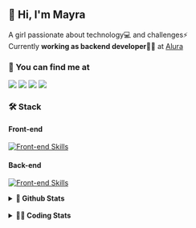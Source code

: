 ## 👋 Hi, I'm Mayra

A girl passionate about technology💻 and challenges⚡  
Currently **working as backend developer**👩‍💻 at [Alura](https://www.alura.com.br)   

### 💬 You can find me at

<a href="https://mayra.dev" target="_blank" rel="noopener"><img src="https://img.shields.io/badge/-mayra.dev-005FED?style=flat&logo=Google-chrome&logoColor=white"/></a>
<a href="https://linkedin.com/in/mayraamaral" target="_blank" rel="noopener"><img src="https://img.shields.io/badge/-/mayraamaral-0077B5?style=flat&logo=Linkedin&logoColor=white"/></a>
<a href="mailto:mayra@mayra.dev" target="_blank" rel="noopener"><img src="https://img.shields.io/badge/-mayra@mayra.dev-D14836?style=flat&logo=Gmail&logoColor=white"/></a>
<a href="" target="_blank" rel="noopener"><img src="https://img.shields.io/badge/-mayraamaral-7289DA?style=flat&logo=Discord&logoColor=white"/></a>

### 🛠️ Stack
#### Front-end

[![Front-end Skills](https://skillicons.dev/icons?i=react,next,angular,redux,styledcomponents,html,css,sass,js,ts,figma)](https://skillicons.dev)
#### Back-end

[![Front-end Skills](https://skillicons.dev/icons?i=java,spring,hibernate,aws,idea,postgres,mysql,git,linux,bash,nodejs,docker,kubernetes,jenkins)](https://skillicons.dev)


<details>
    <summary><strong>📌 Github Stats</strong></summary>
    <br />
    <div align="center">
        <table>
      <td><img height="160em" src="https://github-readme-stats.vercel.app/api?username=mayraamaral&show_icons=true&theme=algolia&hide_border=true&hide=stars&count_private=true" alt="Readme stats"></td>
      <td><img height="160em" src="https://github-readme-stats.vercel.app/api/top-langs/?username=mayraamaral&&layout=compact&&theme=algolia&hide_border=true&langs_count=6" alt="Language stats"></td>
       </table>
  </div> 
    

  <p align="center">
    <img src="https://github-readme-streak-stats.herokuapp.com?user=mayraamaral&theme=dark&hide_border=true&date_format=j%20M%5B%20Y%5D&locale=pt-br&background=050F2C&ring=0195DD&fire=23AA7D&currStreakLabel=23AA7D" alt="Streak stats">
  </p> 
</details>

<br />

<details>
  <summary><strong>👩‍💻 Coding Stats</strong></summary>
  <br />
  
  <!--START_SECTION:waka-->
![Code Time](http://img.shields.io/badge/Code%20Time-430%20hrs%2053%20mins-blue)

**🐱 My GitHub Data** 

> 📦 582.7 kB Used in GitHub's Storage 
 > 
> 🏆 412 Contributions in the Year 2024
 > 
> 🚫 Not Opted to Hire
 > 
> 📜 55 Public Repositories 
 > 
> 🔑 31 Private Repositories 
 > 
**I'm an Early 🐤** 

```text
🌞 Morning                746 commits         ████░░░░░░░░░░░░░░░░░░░░░   15.15 % 
🌆 Daytime                2647 commits        █████████████░░░░░░░░░░░░   53.77 % 
🌃 Evening                1323 commits        ███████░░░░░░░░░░░░░░░░░░   26.87 % 
🌙 Night                  207 commits         █░░░░░░░░░░░░░░░░░░░░░░░░   04.20 % 
```
📅 **I'm Most Productive on Wednesday** 

```text
Monday                   900 commits         █████░░░░░░░░░░░░░░░░░░░░   18.28 % 
Tuesday                  766 commits         ████░░░░░░░░░░░░░░░░░░░░░   15.56 % 
Wednesday                1141 commits        ██████░░░░░░░░░░░░░░░░░░░   23.18 % 
Thursday                 870 commits         ████░░░░░░░░░░░░░░░░░░░░░   17.67 % 
Friday                   601 commits         ███░░░░░░░░░░░░░░░░░░░░░░   12.21 % 
Saturday                 267 commits         █░░░░░░░░░░░░░░░░░░░░░░░░   05.42 % 
Sunday                   378 commits         ██░░░░░░░░░░░░░░░░░░░░░░░   07.68 % 
```


📊 **This Week I Spent My Time On** 

```text
🕑︎ Time Zone: America/Sao_Paulo

💬 Programming Languages: 
Java                     4 hrs 6 mins        ██████████████████░░░░░░░   70.66 % 
SQL                      1 hr 29 mins        ██████░░░░░░░░░░░░░░░░░░░   25.54 % 
XML                      9 mins              █░░░░░░░░░░░░░░░░░░░░░░░░   02.70 % 
Text                     2 mins              ░░░░░░░░░░░░░░░░░░░░░░░░░   00.85 % 
JSP                      0 secs              ░░░░░░░░░░░░░░░░░░░░░░░░░   00.20 % 

🔥 Editors: 
IntelliJ IDEA            3 hrs 38 mins       ████████████████░░░░░░░░░   62.78 % 
VS Code                  2 hrs 9 mins        █████████░░░░░░░░░░░░░░░░   37.22 % 

💻 Operating System: 
Linux                    5 hrs 48 mins       █████████████████████████   100.00 % 
```

**I Mostly Code in Java** 

```text
Java                     123 repos           ███████░░░░░░░░░░░░░░░░░░   26.91 % 
HTML                     114 repos           ██████░░░░░░░░░░░░░░░░░░░   24.95 % 
JavaScript               101 repos           ██████░░░░░░░░░░░░░░░░░░░   22.10 % 
TypeScript               97 repos            █████░░░░░░░░░░░░░░░░░░░░   21.23 % 
C#                       1 repo              ░░░░░░░░░░░░░░░░░░░░░░░░░   00.22 % 
```




 Last Updated on 26/06/2024 19:07:46 UTC
<!--END_SECTION:waka-->

</details>

